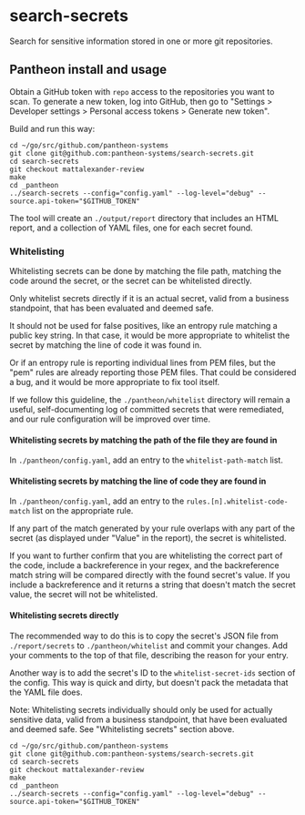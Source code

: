 # search-secrets

Search for sensitive information stored in one or more git repositories.

## Pantheon install and usage

Obtain a GitHub token with `repo` access to the repositories you want to scan. To generate a new token, log into
GitHub, then go to "Settings > Developer settings > Personal access tokens > Generate new token".

Build and run this way:

```shell script
cd ~/go/src/github.com/pantheon-systems
git clone git@github.com:pantheon-systems/search-secrets.git
cd search-secrets
git checkout mattalexander-review
make
cd _pantheon
../search-secrets --config="config.yaml" --log-level="debug" --source.api-token="$GITHUB_TOKEN"
```

The tool will create an `./output/report` directory that includes an HTML report, and a collection of YAML files, one for
each secret found.

### Whitelisting

Whitelisting secrets can be done by matching the file path, matching the code around the secret, or the secret
can be whitelisted directly.

Only whitelist secrets directly if it is an actual secret, valid from a business standpoint, that has been
evaluated and deemed safe.

It should not be used for false positives, like an entropy rule matching a public key string. In that case, it would
be more appropriate to whitelist the secret by matching the line of code it was found in.

Or if an entropy rule is reporting individual lines from PEM files, but the "pem" rules are already reporting those PEM
files. That could be considered a bug, and it would be more appropriate to fix tool itself.

If we follow this guideline, the `./pantheon/whitelist` directory will remain a useful, self-documenting log of committed
secrets that were remediated, and our rule configuration will be improved over time.

#### Whitelisting secrets by matching the path of the file they are found in

In `./pantheon/config.yaml`, add an entry to the `whitelist-path-match` list.

#### Whitelisting secrets by matching the line of code they are found in

In `./pantheon/config.yaml`, add an entry to the `rules.[n].whitelist-code-match` list on the appropriate rule.

If any part of the match generated by your rule overlaps with any part of the secret (as displayed under "Value" in the
report), the secret is whitelisted. 

If you want to further confirm that you are whitelisting the correct part of the code, include a backreference in your
regex, and the backreference match string will be compared directly with the found secret's value. If you include a
backreference and it returns a string that doesn't match the secret value, the secret will not be whitelisted.

#### Whitelisting secrets directly

The recommended way to do this is to copy the secret's JSON file from `./report/secrets` to `./pantheon/whitelist` and
commit your changes. Add your comments to the top of that file, describing the reason for your entry.

Another way is to add the secret's ID to the `whitelist-secret-ids` section of the config. This way is quick and dirty,
but doesn't pack the metadata that the YAML file does.

Note: Whitelisting secrets individually should only be used for actually sensitive data, valid from a business
standpoint, that have been evaluated and deemed safe. See "Whitelisting secrets" section above.

```
cd ~/go/src/github.com/pantheon-systems
git clone git@github.com:pantheon-systems/search-secrets.git
cd search-secrets
git checkout mattalexander-review
make
cd _pantheon
../search-secrets --config="config.yaml" --log-level="debug" --source.api-token="$GITHUB_TOKEN"
```
